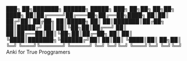 #
███╗   ██╗███████╗ ██████╗  █████╗ ███╗   ██╗██╗  ██╗██╗
████╗  ██║██╔════╝██╔═══██╗██╔══██╗████╗  ██║██║ ██╔╝██║
██╔██╗ ██║█████╗  ██║   ██║███████║██╔██╗ ██║█████╔╝ ██║
██║╚██╗██║██╔══╝  ██║   ██║██╔══██║██║╚██╗██║██╔═██╗ ██║
██║ ╚████║███████╗╚██████╔╝██║  ██║██║ ╚████║██║  ██╗██║
╚═╝  ╚═══╝╚══════╝ ╚═════╝ ╚═╝  ╚═╝╚═╝  ╚═══╝╚═╝  ╚═╝╚═╝
Anki for True Proggramers
